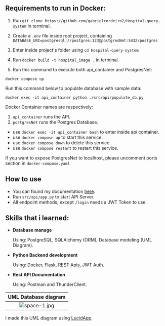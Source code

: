 ## Requirements to run in Docker:

1. Run `git clone https://github.com/gabrielcordeiro2/Hospital-query-system` in terminal.
2. Create a `.env` file inside root project, containing `DATABASE_URI=postgresql://postgres:123@postgresNet:5432/postgres`
3. Enter inside project's folder using `cd Hospital-query-system`
4. Run `docker build -t hospital_image .` in terminal.

5. Run this command to execute both api_container and PostgresNet:
```
docker compose up
```

Run this command below to populate database with sample data:
```
docker exec -it api_container python ./src/api/populate_db.py
```

Docker Container names are respectively:
1. `api_container` runs the API.
2. `postgresNet` runs the Postgres Database.

- use `docker exec -it api_container bash` to enter inside api container.
- use `docker compose up` to start this service.
- use `docker compose down` to delete this service.
- use `docker compose restart` to restart this service.

If you want to expose PostgresNet to localhost, please uncomment ports section in `docker-compose.yaml`

## How to use

- You can found my documentation [here](https://documenter.getpostman.com/view/21448782/2s83ziMiKD).
- Run `src/api/app.py` to start API Server.
- All endpoint methods, except `/login` needs a JWT Token to use.

## Skills that i learned:

- **Database manage**

  Using: PostgreSQL, SQLAlchemy (ORM), Database modeling (UML Diagram).

- **Python Backend development**
  
  Using: Docker, Flask, REST Apis, JWT Auth.

- **Rest API Documentation**
  
  Using: Postman and ThunderClient.
  
  
| UML Database diagram |
|:--:|
|![space-1.jpg](https://user-images.githubusercontent.com/100642061/194748406-81511f29-45a6-4654-af31-9c6cc565457d.png)|
I made this UML diagram using [LucidApp](https://lucid.app/documents#/dashboard).